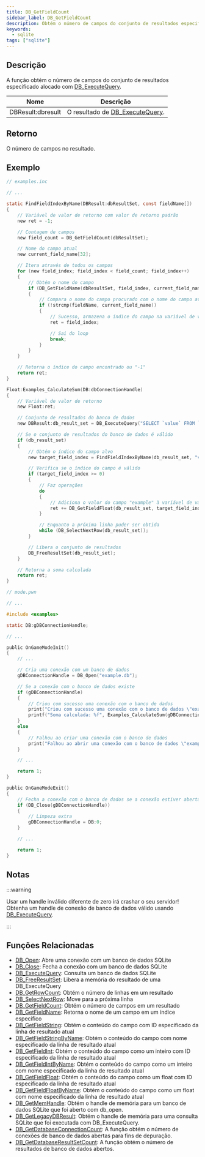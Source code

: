 ```yaml
---
title: DB_GetFieldCount
sidebar_label: DB_GetFieldCount
description: Obtém o número de campos do conjunto de resultados especificado alocado com `DB_ExecuteQuery`.
keywords:
  - sqlite
tags: ["sqlite"]
---
```


## Descrição

A função obtém o número de campos do conjunto de resultados especificado alocado com [DB_ExecuteQuery](DB_ExecuteQuery).

| Nome              | Descrição                                         |
| ----------------- | ------------------------------------------------- |
| DBResult:dbresult | O resultado de [DB_ExecuteQuery](DB_ExecuteQuery). |

## Retorno

O número de campos no resultado.

## Exemplo

```c
// examples.inc

// ...

static FindFieldIndexByName(DBResult:dbResultSet, const fieldName[])
{
    // Variável de valor de retorno com valor de retorno padrão
    new ret = -1;

    // Contagem de campos
    new field_count = DB_GetFieldCount(dbResultSet);

    // Nome do campo atual
    new current_field_name[32];

    // Itera através de todos os campos
    for (new field_index; field_index < field_count; field_index++)
    {
        // Obtém o nome do campo
        if (DB_GetFieldName(dbResultSet, field_index, current_field_name, sizeof current_field_name))
        {
            // Compara o nome do campo procurado com o nome do campo atual
            if (!strcmp(fieldName, current_field_name))
            {
                // Sucesso, armazena o índice do campo na variável de valor de retorno
                ret = field_index;

                // Sai do loop
                break;
            }
        }
    }

    // Retorna o índice do campo encontrado ou "-1"
    return ret;
}

Float:Examples_CalculateSum(DB:dbConnectionHandle)
{
    // Variável de valor de retorno
    new Float:ret;

    // Conjunto de resultados do banco de dados
    new DBResult:db_result_set = DB_ExecuteQuery("SELECT `value` FROM `examples`");

    // Se o conjunto de resultados do banco de dados é válido
    if (db_result_set)
    {
        // Obtém o índice do campo alvo
        new target_field_index = FindFieldIndexByName(db_result_set, "value");

        // Verifica se o índice do campo é válido
        if (target_field_index >= 0)
        {
            // Faz operações
            do
            {
                // Adiciona o valor do campo "example" à variável de valor de retorno
                ret += DB_GetFieldFloat(db_result_set, target_field_index);
            }

            // Enquanto a próxima linha puder ser obtida
            while (DB_SelectNextRow(db_result_set));
        }

        // Libera o conjunto de resultados
        DB_FreeResultSet(db_result_set);
    }

    // Retorna a soma calculada
    return ret;
}
```

```c
// mode.pwn

// ...

#include <examples>

static DB:gDBConnectionHandle;

// ...

public OnGameModeInit()
{
    // ...

    // Cria uma conexão com um banco de dados
    gDBConnectionHandle = DB_Open("example.db");

    // Se a conexão com o banco de dados existe
    if (gDBConnectionHandle)
    {
        // Criou com sucesso uma conexão com o banco de dados
        print("Criou com sucesso uma conexão com o banco de dados \"example.db\".");
        printf("Soma calculada: %f", Examples_CalculateSum(gDBConnectionHandle));
    }
    else
    {
        // Falhou ao criar uma conexão com o banco de dados
        print("Falhou ao abrir uma conexão com o banco de dados \"example.db\".");
    }

    // ...

    return 1;
}

public OnGameModeExit()
{
    // Fecha a conexão com o banco de dados se a conexão estiver aberta
    if (DB_Close(gDBConnectionHandle))
    {
        // Limpeza extra
        gDBConnectionHandle = DB:0;
    }

    // ...

    return 1;
}
```

## Notas

:::warning

Usar um handle inválido diferente de zero irá crashar o seu servidor! Obtenha um handle de conexão de banco de dados válido usando [DB_ExecuteQuery](DB_ExecuteQuery).

:::

## Funções Relacionadas

- [DB_Open](DB_Open): Abre uma conexão com um banco de dados SQLite
- [DB_Close](DB_Close): Fecha a conexão com um banco de dados SQLite
- [DB_ExecuteQuery](DB_ExecuteQuery): Consulta um banco de dados SQLite
- [DB_FreeResultSet](DB_FreeResultSet): Libera a memória do resultado de uma DB_ExecuteQuery
- [DB_GetRowCount](DB_GetRowCount): Obtém o número de linhas em um resultado
- [DB_SelectNextRow](DB_SelectNextRow): Move para a próxima linha
- [DB_GetFieldCount](DB_GetFieldCount): Obtém o número de campos em um resultado
- [DB_GetFieldName](DB_GetFieldName): Retorna o nome de um campo em um índice específico
- [DB_GetFieldString](DB_GetFieldString): Obtém o conteúdo do campo com ID especificado da linha de resultado atual
- [DB_GetFieldStringByName](DB_GetFieldStringByName): Obtém o conteúdo do campo com nome especificado da linha de resultado atual
- [DB_GetFieldInt](DB_GetFieldInt): Obtém o conteúdo do campo como um inteiro com ID especificado da linha de resultado atual
- [DB_GetFieldIntByName](DB_GetFieldIntByName): Obtém o conteúdo do campo como um inteiro com nome especificado da linha de resultado atual
- [DB_GetFieldFloat](DB_GetFieldFloat): Obtém o conteúdo do campo como um float com ID especificado da linha de resultado atual
- [DB_GetFieldFloatByName](DB_GetFieldFloatByName): Obtém o conteúdo do campo como um float com nome especificado da linha de resultado atual
- [DB_GetMemHandle](DB_GetMemHandle): Obtém o handle de memória para um banco de dados SQLite que foi aberto com db_open.
- [DB_GetLegacyDBResult](DB_GetLegacyDBResult): Obtém o handle de memória para uma consulta SQLite que foi executada com DB_ExecuteQuery.
- [DB_GetDatabaseConnectionCount](DB_GetDatabaseConnectionCount): A função obtém o número de conexões de banco de dados abertas para fins de depuração.
- [DB_GetDatabaseResultSetCount](DB_GetDatabaseResultSetCount): A função obtém o número de resultados de banco de dados abertos.